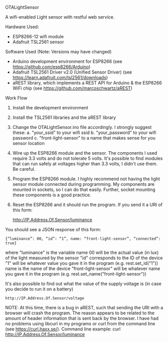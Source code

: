 OTALightSensor

A wifi-enabled Light sensor with restful web service.

Hardware Used:
- ESP8266-12 wifi module
- Adafruit TSL2561 sensor

Software Used (Note: Versions may have changed)
- Arduino development environment for ESP8266 (see https://github.com/esp8266/Arduino)
- Adafruit TSL2561 Driver v2.0 (Unified Sensor Driver) (see https://learn.adafruit.com/tsl2561/downloads)
- aREST library, which implements a REST API for Arduino & the ESP8266 WiFi chip (see https://github.com/marcoschwartz/aREST)

Work Flow
1. Install the development environment
2. Install the TSL2561 libraries and the aREST library
3. Change the OTALightSensor.ino file accordingly. I strongly suggest these:
   a. "your_ssid" to your wifi ssid
   b. "your_password" to your wifi password
   c. "front-light-sensor" to a name that makes sense for you sensor location
4. Wire up the ESP8266 module and the sensor. The components I used require 3.3 volts and do not tolerate 5 volts. It's possible to find modules that can run safely at voltages higher than 3.3 volts, I didn't use them. Be careful.
5. Program the ESP8266 module. I highly recommend not having the light sensor module connected during programming. My components are mounted in sockets, so I can do that easily. Further, socket mounting these components is a good practice.
6. Reset the ESP8266 and it should run the program. If you send it a URI of this form:

	http://IP.Address.Of.Sensor/luminance

You should see a JSON response of this form:

	{“luminance”: 00, “id”: “1”, name: “front-light-sensor”, “connected”: true}
	
where	"luminance" is the variable name
		00 will be the actual value (in lux) of the light measured by the sensor
		"id" corresponds to the ID of the device
		"1" will be whatever value you gave it in the program (e.g. rest.set_id("1"))
		name is the name of the device
		"front-light-sensor" will be whatever name you gave it in the program (e.g. rest.set_name("front-light-sensor"))

It's also possible to find out what the value of the supply voltage is (in case you decide to run it on a battery)

	http://IP.Address.Of.Sensor/voltage

NOTE: At this time, there is a bug in aREST, such that sending the URI with a browser will crash the program. The reason appears to be related to the amount of header information that is sent back by the browser. I have had no problems using libcurl in my programs or curl from the command line (see https://curl.haxx.se/).
Command line example:
	curl http://IP.Address.Of.Sensor/luminance
